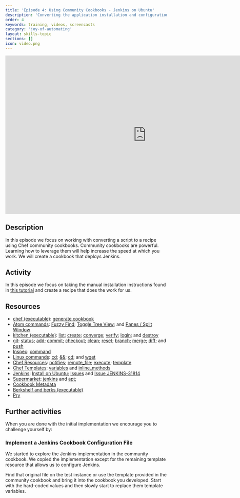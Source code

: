 ```yaml
---
title: 'Episode 4: Using Community Cookbooks - Jenkins on Ubuntu'
description: 'Converting the application installation and configuration instructions into tested recipes. In this episode we install Jenkins onto ubuntu.'
order: 4
keywords: training, videos, screencasts
category: 'joy-of-automating'
layout: skills-topic
sections: []
icon: video.png
---
```


<iframe width="877" height="493" src="https://www.youtube.com/embed/B9zhtyIazzM?list=PL11cZfNdwNyORJfIYA8t07PRMchyDXIjq" frameborder="0" allowfullscreen></iframe>

## Description

In this episode we focus on working with converting a script to a recipe using Chef community cookbooks. Community cookbooks are powerful. Learning how to leverage them will help increase the speed at which you work. We will create a cookbook that deploys Jenkins.

## Activity

In this episode we focus on taking the manual installation instructions found in [this tutorial](https://wiki.jenkins-ci.org/display/JENKINS/Installing+Jenkins+on+Ubuntu) and create a recipe that does the work for us.

## Resources

* [chef (executable)](https://docs.chef.io/ctl_chef.html): [generate cookbook](https://docs.chef.io/ctl_chef.html#chef-generate-cookbook)
* [Atom commands](http://flight-manual.atom.io/): [Fuzzy Find](http://flight-manual.atom.io/getting-started/sections/atom-basics/); [Toggle Tree View](http://flight-manual.atom.io/getting-started/sections/atom-basics/); and [Panes / Split Window](http://flight-manual.atom.io/using-atom/sections/panes/)
* [kitchen (executable)](https://docs.chef.io/ctl_kitchen.html): [list](https://docs.chef.io/ctl_kitchen.html#kitchen-list); [create](https://docs.chef.io/ctl_kitchen.html#kitchen-create); [converge](https://docs.chef.io/ctl_kitchen.html#kitchen-converge); [verify](https://docs.chef.io/ctl_kitchen.html#kitchen-verify); [login](https://docs.chef.io/ctl_kitchen.html#kitchen-login); and [destroy](https://docs.chef.io/ctl_kitchen.html#kitchen-destroy)
* [git](https://git-scm.com): [status](https://git-scm.com/docs/git-status); [add](https://git-scm.com/docs/git-add); [commit](https://git-scm.com/docs/git-commit); [checkout](https://git-scm.com/docs/git-checkout); [clean](https://git-scm.com/docs/git-clean); [reset](https://git-scm.com/docs/git-reset); [branch](https://git-scm.com/docs/git-branch); [merge](https://git-scm.com/docs/git-merge); [diff](https://git-scm.com/docs/git-diff); and [push](https://git-scm.com/docs/git-push)
* [Inspec](https://docs.chef.io/inspec_reference.html): [command](https://docs.chef.io/inspec_reference.html#command)
* [Linux commands](http://www.mediacollege.com/linux/command/linux-command.html): [cd](http://www.rapidtables.com/code/linux/cd.htm); [&&](http://stackoverflow.com/questions/4510640/command-line-what-is-the-purpose-of); [cd](http://www.rapidtables.com/code/linux/cd.htm); and [wget](https://www.gnu.org/software/wget/manual/wget.html)
* [Chef Resources](https://docs.chef.io/resources.html): [notifies](https://docs.chef.io/resource_common.html#resource-common-notifications); [remote_file](https://docs.chef.io/resource_remote_file.html); [execute](https://docs.chef.io/resource_execute.html); [template](https://docs.chef.io/resource_template.html)
* [Chef Templates](https://docs.chef.io/templates.html): [variables](https://docs.chef.io/resource_template.html#variables) and [inline_methods](https://docs.chef.io/resource_template.html#helpers)
* [Jenkins](https://jenkins.io/): [Install on Ubuntu](https://wiki.jenkins-ci.org/display/JENKINS/Installing+Jenkins+on+Ubuntu); [Issues](https://issues.jenkins-ci.org/secure/Dashboard.jspa) and [Issue JENKINS-31814](https://issues.jenkins-ci.org/browse/JENKINS-31814)
* [Supermarket](https://supermarket.chef.io/): [jenkins](https://supermarket.chef.io/cookbooks/jenkins) and [apt](https://supermarket.chef.io/cookbooks/apt);
* [Cookbook Metadata](https://docs.chef.io/config_rb_metadata.html)
* [Berkshelf and berks (executable)](http://berkshelf.com/)
* [Pry](http://pryrepl.org/)

## Further activities

When you are done with the initial implementation we encourage you to challenge yourself by:

### Implement a Jenkins Cookbook Configuration File

We started to explore the Jenkins implementation in the community cookbook. We copied the implementation except for the remaining template resource that allows us to configure Jenkins.

Find that original file on the test instance or use the template provided in the community cookbook and bring it into the cookbook you developed. Start with the hard-coded values and then slowly start to replace them template variables.
